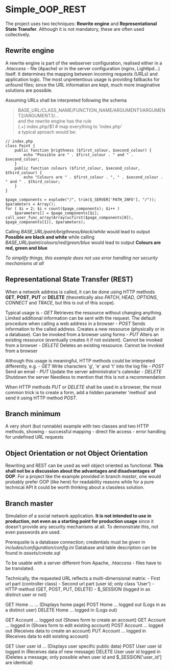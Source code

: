 # Simple_OOP_REST

The project uses two techniques: **Rewrite engine** and **Representational State Transfer**. 
Although it is not mandatory, these are often used collectively.


## Rewrite engine
A rewrite engine is part of the webserver configuration,
realised either in a *.htaccess* - file (Apache) or in the server configuration (nginx, Lighttpd...) itself. 
It determines the mapping between incoming requests (URLs) and application logic.
The most unpretentious usage is providing fallbacks for unfound files;
since the URL information are kept, much more imaginative solutions are possible.

Assuming URLs shall be interpreted following the schema  
> BASE_URL/CLASS_NAME/FUNCTION_NAME/ARGUMENT1/ARGUMENT2/ARGUMENT3/...  
and the rewrite engine has the rule  
> (.+) index.php/$1         # map everything to 'index.php'  
a typical aproach would be:

```
// index.php
class Paint {
    public function brigthness ($first_colour, $second_colour) {
        echo "Possible are " . $first_colour . " and " . $second_colour;
    }
    public function colours ($first_colour, $second_colour, $third_colour) {
        echo "Colours are " . $first_colour . ", " . $second_colour . " and " . $third_colour;
    }
}

$page_components = explode("/", trim($_SERVER['PATH_INFO'], "/"));
$parameters = Array();
for ( $i = 2; $i < count($page_components); $i++ )
    $parameters[] = $page_components[$i];
call_user_func_array(Array(ucfirst($page_components[0]), $page_components[1]), $parameters);
```

Calling 
    *BASE_URL/paint/brigthness/black/white* 
would lead to output
    **Possible are black and white** 
while calling 
    *BASE_URL/paint/colours/red/green/blue* 
would lead to output
    **Colours are red, green and blue**

*To simplify things, this example does not use error handling nor security mechanisms at all*


## Representational State Transfer (REST)
When a network address is called, it can be done using HTTP methods
**GET**, **POST**, **PUT** or **DELETE** 
(theoretically also *PATCH*, *HEAD*, *OPTIONS*, *CONNECT* and *TRACE*,
but this is out of this scope).

Typical usage is 
    - *GET*     Retrieves the ressource without changing anything.
Limited additional information can be sent with the request.
The default procedure when calling a web address in a browser 
    - *POST*    Sends information to the called address.
Creates a new ressource (physically or in a database).
Can be invoked from a browser using forms 
    - *PUT*     Alters an existing ressource (eventually creates it if not existent).
Cannot be invoked from a browser
    - *DELETE*  Deletes an existing ressource.
Cannot be invoked from a browser 

Although this usage is meaningful, HTTP methods could be interpreted differently, e.g. 
    - *GET*     Write characters 'g', 'e' and 't' into the log file 
    - *POST*    Send an email 
    - *PUT*     Update the server administrator's calendar 
    - *DELETE*  Shutdown the server 
Needless to mention that this is not a recommendation

When HTTP methods *PUT* or *DELETE* shall be used in a browser,
the most common trick is to create a form, add a hidden parameter 'method'
and send it using HTTP method *POST*.


## Branch **minimum**
A very short (but runnable) example with two classes
and two HTTP methods, showing
    - successful mapping
    - direct file access
    - error handling for undefined URL requests


## Object Orientation or not Object Orientation
Rewriting and REST can be used as well object oriented as functional.
**This shall not be a discussion about the advantages and disadvantages of OOP**.
For a project like the example provided in branch *master*,
one would probably prefer OOP (like here) for readability reasons
while for a pure technical API it could be worth thinking about a classless solution.


## Branch **master**
Simulation of a social network application. 
**It is not intended to use in production, not even as a starting point for production usage**
since it doesn't provide any security mechanisms at all.
To demonstrate this, not even passwords are used.

Prerequsite is a database connection; credentials must be given in 
    *includes/configuration/config.ini* 
Database and table description can be found in 
    *assets/create.sql*

To be usable with a server different from Apache,
*.htaccess* - files have to be translated.

Technically, the requested URL reflects a multi-dimensional matrix:
    - First url part (controller class)
    - Second url part (user id; only class 'User')
    - HTTP method (GET, POST, PUT, DELETE)
    - $_SESSION (logged in as distinct user or not)

GET         Home        ...         ...             (Displays home page)
POST        Home        ...         logged out      (Logs in as a distinct user)
DELETE      Home        ...         logged in       (Logs out)

GET         Account     ...         logged out      (Shows form to create an account)
GET         Account     ...         logged in       (Shows form to edit existing account)
POST        Account     ...         logged out      (Receives data to create an account)
PUT         Account     ...         logged in       (Receives data to edit existing account)

GET         User        user id     ...             (Displays user specific public data)
POST        User        user id     logged in       (Receives data of new message)
DELETE      User        user id     logged in       (Deletes a message; only possible when user id and $_SESSION['user_id'] are identical)
